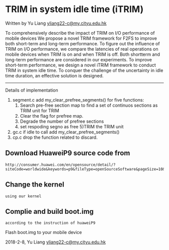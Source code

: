 TRIM in system idle time (iTRIM)
==================================

Written by Yu Liang <yliang22-c@my.cityu.edu.hk>

To comprehensively describe the impact of TRIM on I/O performance of mobile devices
We propose a novel TRIM framework for F2FS to improve both short-term and long-term performance.
To figure out the influence of TRIM on I/O performance, we compare the latencies of real operations on mobile devices when TRIM is on and when TRIM is off. 
Both shortterm and long-term performance are considered in our experiments. 
To improve short-term performance, we design a novel iTRIM framework to conduct TRIM in system idle time. 
To conquer the challenge of the uncertainty in idle time duration, an effective solution is designed. 

-------------------------------------------
Details of implementation
1. segment.c  add my_clear_prefree_segments() for five functions:
	1) Search pre-free section map to find a set of continuos sections as TRIM unit for TRIM
    2) Clear the flag for prefree map.
    3) Degrade the number of prefree sections
	4) set respoding segno as free
	5)TRIM the TRIM unit
2. gc.c  if idle to call add my_clear_prefree_segments()
3. cp.c drop the function related to discard.

Download HuaweiP9 source code from
-----------------------------------
    http://consumer.huawei.com/en/opensource/detail/?siteCode=worldwide&keywords=p9&fileType=openSourceSoftware&pageSize=10&curPage=1


Change the kernel 
------------------------
	using our kernel
 
Complie and build boot.img
--------------
	according to the instruction of huaweiP9
	
Flash boot.img to your mobile device



2018-2-8, Yu Liang <yliang22-c@my.cityu.edu.hk>


